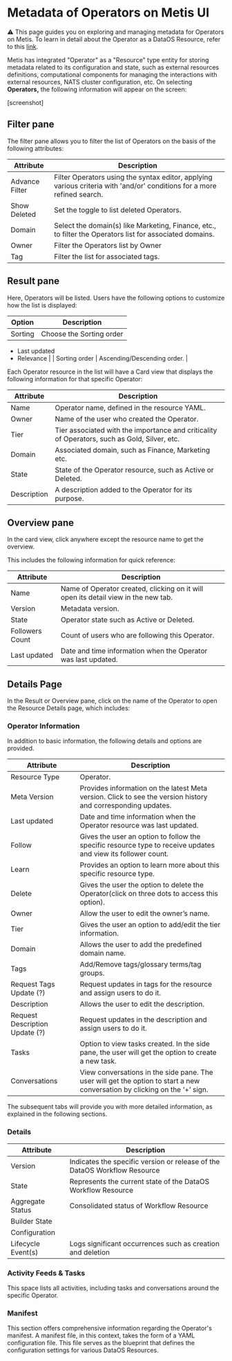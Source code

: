 # Metadata of Operators on Metis UI

<aside class="callout">
⚠️ This page guides you on exploring and managing metadata for Operators on Metis. To learn in detail about the Operator as a  DataOS Resource, refer to this <a href="/resources/">link</a>.

</aside>

Metis has integrated "Operator" as a "Resource" type entity for storing metadata related to its configuration and state, such as external resources definitions,  computational components for managing the interactions with external resources, NATS cluster configuration, etc. On selecting **Operators,** the following information will appear on the screen:

[screenshot]

## Filter pane

The filter pane allows you to filter the list of Operators on the basis of the following attributes:

| Attribute | Description |
| --- | --- |
| Advance Filter | Filter Operators using the syntax editor, applying various criteria with 'and/or' conditions for a more refined search. |
| Show Deleted | Set the toggle to list deleted Operators. |
| Domain | Select the domain(s) like Marketing, Finance, etc., to filter the Operators list for associated domains. |
| Owner | Filter the Operators list by Owner |
| Tag | Filter the list for associated tags. |

## Result pane

Here, Operators will be listed. Users have the following options to customize how the list is displayed:

| Option | Description |
| --- | --- |
| Sorting | Choose the Sorting order
- Last updated
- Relevance |
| Sorting order | Ascending/Descending order. |

Each Operator resource in the list will have a Card view that displays the following information for that specific Operator:

| Attribute | Description |
| --- | --- |
| Name | Operator name, defined in the resource YAML. |
| Owner | Name of the user who created the Operator. |
| Tier | Tier associated with the importance and criticality of Operators, such as Gold, Silver, etc. |
| Domain | Associated domain, such as Finance, Marketing etc. |
| State | State of the Operator resource, such as Active or Deleted. |
| Description | A description added to the Operator for its purpose. |

## Overview pane

In the card view, click anywhere except the resource name to get the overview.

This includes the following information for quick reference:

| Attribute | Description |
| --- | --- |
| Name | Name of Operator created, clicking on it will open its detail view in the new tab. |
| Version | Metadata version. |
| State | Operator state such as Active or Deleted. |
| Followers Count | Count of users who are following this Operator. |
| Last updated | Date and time information when the Operator was last updated. |

## Details Page

In the Result or Overview pane, click on the name of the Operator to open the Resource Details page, which includes:

### **Operator Information**

In addition to basic information, the following details and options are provided.

| Attribute | Description |
| --- | --- |
| Resource Type | Operator. |
| Meta Version | Provides information on the latest Meta version. Click to see the version history and corresponding updates.  |
| Last updated | Date and time information when the Operator resource was last updated. |
| Follow | Gives the user an option to follow the specific resource type to receive updates and view its follower count. |
| Learn | Provides an option to learn more about this specific resource type. |
| Delete | Gives the user the option to delete the Operator(click on three dots to access this option). |
| Owner | Allow the user to edit the owner’s name. |
| Tier | Gives the user an option to add/edit the tier information. |
| Domain | Allows the user to add the predefined domain name. |
| Tags | Add/Remove tags/glossary terms/tag groups. |
| Request Tags Update (?) | Request updates in tags for the resource and assign users to do it. |
| Description | Allows the user to edit the description. |
| Request Description Update (?) | Request updates in the description and assign users to do it. |
| Tasks | Option to view tasks created. In the side pane, the user will get the option to create a new task. |
| Conversations | View conversations in the side pane. The user will get the option to start a new conversation by clicking on the ‘+’ sign. |

The subsequent tabs will provide you with more detailed information, as explained in the following sections.

### **Details**

| Attribute | Description |
| --- | --- |
| Version | Indicates the specific version or release of the DataOS Workflow Resource |
| State | Represents the current state of the DataOS Workflow Resource |
| Aggregate Status | Consolidated status of Workflow Resource |
| Builder State |  |
| Configuration |  |
| Lifecycle Event(s) | Logs significant occurrences such as creation and deletion |

### **Activity Feeds & Tasks**

This space lists all activities, including tasks and conversations around the specific Operator.

### **Manifest**
This section offers comprehensive information regarding the Operator's manifest. A manifest file, in this context, takes the form of a YAML configuration file. This file serves as the blueprint that defines the configuration settings for various DataOS Resources.